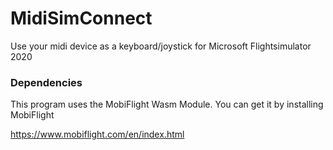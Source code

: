 # MidiSimConnect
Use your midi device as a keyboard/joystick for Microsoft Flightsimulator 2020

### Dependencies ###

This program uses the MobiFlight Wasm Module. You can get it by installing MobiFlight

https://www.mobiflight.com/en/index.html

